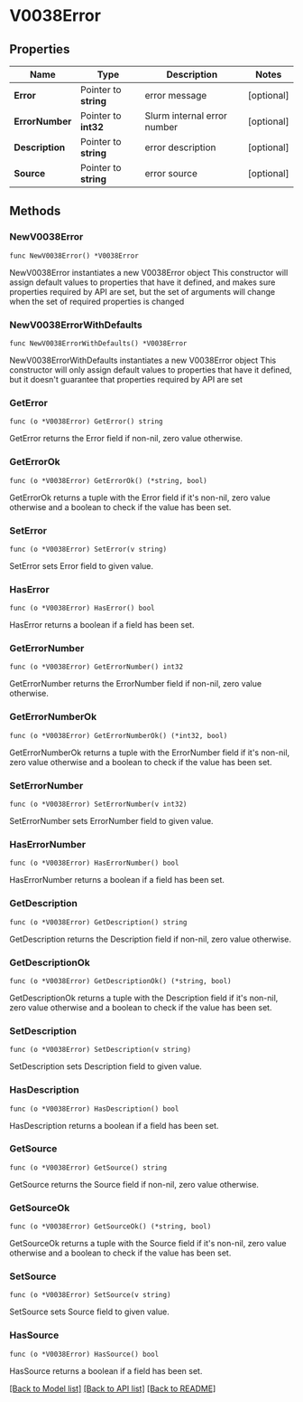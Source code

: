# V0038Error

## Properties

Name | Type | Description | Notes
------------ | ------------- | ------------- | -------------
**Error** | Pointer to **string** | error message | [optional] 
**ErrorNumber** | Pointer to **int32** | Slurm internal error number | [optional] 
**Description** | Pointer to **string** | error description | [optional] 
**Source** | Pointer to **string** | error source | [optional] 

## Methods

### NewV0038Error

`func NewV0038Error() *V0038Error`

NewV0038Error instantiates a new V0038Error object
This constructor will assign default values to properties that have it defined,
and makes sure properties required by API are set, but the set of arguments
will change when the set of required properties is changed

### NewV0038ErrorWithDefaults

`func NewV0038ErrorWithDefaults() *V0038Error`

NewV0038ErrorWithDefaults instantiates a new V0038Error object
This constructor will only assign default values to properties that have it defined,
but it doesn't guarantee that properties required by API are set

### GetError

`func (o *V0038Error) GetError() string`

GetError returns the Error field if non-nil, zero value otherwise.

### GetErrorOk

`func (o *V0038Error) GetErrorOk() (*string, bool)`

GetErrorOk returns a tuple with the Error field if it's non-nil, zero value otherwise
and a boolean to check if the value has been set.

### SetError

`func (o *V0038Error) SetError(v string)`

SetError sets Error field to given value.

### HasError

`func (o *V0038Error) HasError() bool`

HasError returns a boolean if a field has been set.

### GetErrorNumber

`func (o *V0038Error) GetErrorNumber() int32`

GetErrorNumber returns the ErrorNumber field if non-nil, zero value otherwise.

### GetErrorNumberOk

`func (o *V0038Error) GetErrorNumberOk() (*int32, bool)`

GetErrorNumberOk returns a tuple with the ErrorNumber field if it's non-nil, zero value otherwise
and a boolean to check if the value has been set.

### SetErrorNumber

`func (o *V0038Error) SetErrorNumber(v int32)`

SetErrorNumber sets ErrorNumber field to given value.

### HasErrorNumber

`func (o *V0038Error) HasErrorNumber() bool`

HasErrorNumber returns a boolean if a field has been set.

### GetDescription

`func (o *V0038Error) GetDescription() string`

GetDescription returns the Description field if non-nil, zero value otherwise.

### GetDescriptionOk

`func (o *V0038Error) GetDescriptionOk() (*string, bool)`

GetDescriptionOk returns a tuple with the Description field if it's non-nil, zero value otherwise
and a boolean to check if the value has been set.

### SetDescription

`func (o *V0038Error) SetDescription(v string)`

SetDescription sets Description field to given value.

### HasDescription

`func (o *V0038Error) HasDescription() bool`

HasDescription returns a boolean if a field has been set.

### GetSource

`func (o *V0038Error) GetSource() string`

GetSource returns the Source field if non-nil, zero value otherwise.

### GetSourceOk

`func (o *V0038Error) GetSourceOk() (*string, bool)`

GetSourceOk returns a tuple with the Source field if it's non-nil, zero value otherwise
and a boolean to check if the value has been set.

### SetSource

`func (o *V0038Error) SetSource(v string)`

SetSource sets Source field to given value.

### HasSource

`func (o *V0038Error) HasSource() bool`

HasSource returns a boolean if a field has been set.


[[Back to Model list]](../README.md#documentation-for-models) [[Back to API list]](../README.md#documentation-for-api-endpoints) [[Back to README]](../README.md)



